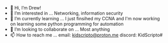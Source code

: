 - 👋 Hi, I’m Drew!
- 👀 I’m interested in ...
        Networking, information security
- 🌱 I’m currently learning ...
        I just finsihed my CCNA and I'm now working on learning some python programming for automation
- 💞️ I’m looking to collaborate on ...
        Most anything
- 📫 How to reach me ...
        email: kidscripto@proton.me
        discord: KidScripto#
<!---
KidScripto/KidScripto is a ✨ special ✨ repository because its `README.md` (this file) appears on your GitHub profile.
You can click the Preview link to take a look at your changes.
--->
